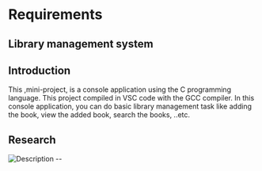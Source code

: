 # Requirements

## Library management system

## Introduction

This ,mini-project, is a console application using the C programming language. This project compiled in VSC code with the GCC compiler. In this console application, you can do basic library management task like adding the book, view the added book, search the books, ..etc.

## Research

![Description](https://www.researchgate.net/publication/274311464_College_Library_Management) --


